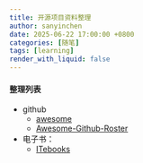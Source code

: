 ```yaml
---
title: 开源项目资料整理
author: sanyinchen
date: 2025-06-22 17:00:00 +0800
categories: [随笔]
tags: [learning]
render_with_liquid: false
---
```


#### 整理列表
+ github
  + [awesome](https://github.com/sindresorhus/awesome)
  + [Awesome-Github-Roster](https://yaoqs.github.io/Awesome-Github-Roster/)
+ 电子书：
  + [ITebooks](https://github.com/LumenVestige/ITebooks)
